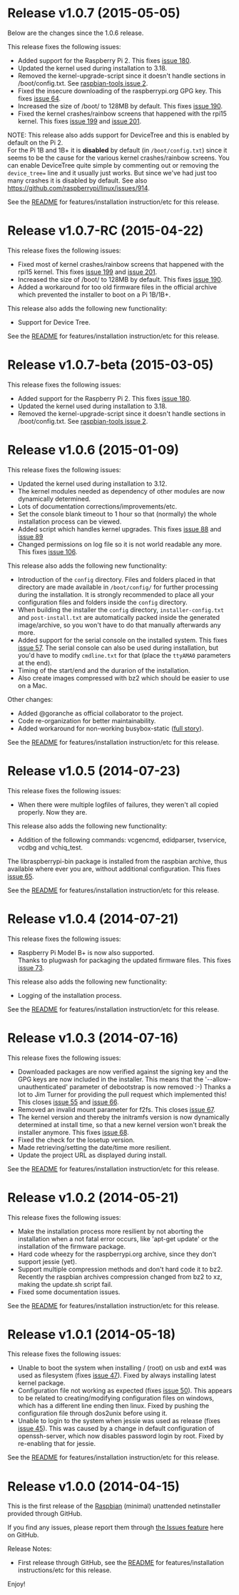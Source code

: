# Release v1.0.7 (2015-05-05)

Below are the changes since the 1.0.6 release.

This release fixes the following issues:
- Added support for the Raspberry Pi 2. This fixes [issue 180](https://github.com/debian-pi/raspbian-ua-netinst/issues/180).
- Updated the kernel used during installation to 3.18.
- Removed the kernel-upgrade-script since it doesn't handle sections in /boot/config.txt. See [raspbian-tools issue 2](https://github.com/debian-pi/raspbian-tools/issues/2).
- Fixed the insecure downloading of the raspberrypi.org GPG key. This fixes [issue 64](https://github.com/debian-pi/raspbian-ua-netinst/issues/64).
- Increased the size of /boot/ to 128MB by default. This fixes [issue 190](https://github.com/debian-pi/raspbian-ua-netinst/issues/190).
- Fixed the kernel crashes/rainbow screens that happened with the rpi15 kernel. This fixes [issue 199](https://github.com/debian-pi/raspbian-ua-netinst/issues/199) and [issue 201](https://github.com/debian-pi/raspbian-ua-netinst/issues/201).

NOTE:
This release also adds support for DeviceTree and this is enabled by default on the Pi 2.  
For the Pi 1B and 1B+ it is **disabled** by default (in `/boot/config.txt`) since it seems to be the cause for the various kernel crashes/rainbow screens. You can enable DeviceTree quite simple by commenting out or removing the `device_tree=` line and it usually just works. But since we've had just too many crashes it is disabled by default. See also https://github.com/raspberrypi/linux/issues/914.

See the [README](https://github.com/debian-pi/raspbian-ua-netinst/blob/v1.0.7/README.md) for features/installation instruction/etc for this release.


# Release v1.0.7-RC (2015-04-22)

This release fixes the following issues:
- Fixed most of kernel crashes/rainbow screens that happened with the rpi15 kernel. This fixes [issue 199](https://github.com/debian-pi/raspbian-ua-netinst/issues/199) and [issue 201](https://github.com/debian-pi/raspbian-ua-netinst/issues/201).
- Increased the size of /boot/ to 128MB by default. This fixes [issue 190](https://github.com/debian-pi/raspbian-ua-netinst/issues/190).
- Added a workaround for too old firmware files in the official archive which prevented the installer to boot on a Pi 1B/1B+.

This release also adds the following new functionality:
- Support for Device Tree.

See the [README](https://github.com/debian-pi/raspbian-ua-netinst/blob/v1.0.7-RC/README.md) for features/installation instruction/etc for this release.


# Release v1.0.7-beta (2015-03-05)

This release fixes the following issues:
- Added support for the Raspberry Pi 2. This fixes [issue 180](https://github.com/debian-pi/raspbian-ua-netinst/issues/180).
- Updated the kernel used during installation to 3.18.
- Removed the kernel-upgrade-script since it doesn't handle sections in /boot/config.txt. See [raspbian-tools issue 2](https://github.com/debian-pi/raspbian-tools/issues/2).


# Release v1.0.6  (2015-01-09)

This release fixes the following issues:
- Updated the kernel used during installation to 3.12.
- The kernel modules needed as dependency of other modules are now dynamically determined.
- Lots of documentation corrections/improvements/etc.
- Set the console blank timeout to 1 hour so that (normally) the whole installation process can be viewed.
- Added script which handles kernel upgrades. This fixes [issue 88](https://github.com/debian-pi/raspbian-ua-netinst/issues/88) and [issue 89](https://github.com/debian-pi/raspbian-ua-netinst/issues/89)
- Changed permissions on log file so it is not world readable any more. This fixes [issue 106](https://github.com/debian-pi/raspbian-ua-netinst/issues/106).

This release also adds the following new functionality:
- Introduction of the `config` directory. Files and folders placed in that directory are made available in `/boot/config/` for further processing during the installation. 
It is strongly recommended to place all your configuration files and folders inside the `config` directory.
- When building the installer the `config` directory, `installer-config.txt` and `post-install.txt` are automatically packed inside the generated image/archive, so you won't have to do that manually afterwards any more.
- Added support for the serial console on the installed system. This fixes [issue 57](https://github.com/debian-pi/raspbian-ua-netinst/issues/57). The serial console can also be used during installation, but you'd have to modify `cmdline.txt` for that (place the `ttyAMA0` parameters at the end).
- Timing of the start/end and the durarion of the installation.
- Also create images compressed with bz2 which should be easier to use on a Mac.

Other changes:
- Added @goranche as official collaborator to the project.
- Code re-organization for better maintainability.
- Added workaround for non-working busybox-static ([full story](https://github.com/debian-pi/raspbian-ua-netinst/issues/80)).

See the [README](https://github.com/debian-pi/raspbian-ua-netinst/blob/v1.0.6/README.md) for features/installation instruction/etc for this release.


# Release v1.0.5  (2014-07-23)

This release fixes the following issues:
- When there were multiple logfiles of failures, they weren't all copied properly. Now they are.

This release also adds the following new functionality:
- Addition of the following commands: vcgencmd, edidparser, tvservice, vcdbg
and vchiq_test.  

The libraspberrypi-bin package is installed from the raspbian archive, thus available where ever you are, without additional configuration. This fixes [issue 65](https://github.com/debian-pi/raspbian-ua-netinst/issues/65).

See the [README](https://github.com/debian-pi/raspbian-ua-netinst/blob/v1.0.5/README.md) for features/installation instruction/etc for this release.


# Release v1.0.4  (2014-07-21)

This release fixes the following issues:
- Raspberry Pi Model B+ is now also supported.  
Thanks to plugwash for packaging the updated firmware files. This fixes [issue 73](https://github.com/debian-pi/raspbian-ua-netinst/issues/73).

This release also adds the following new functionality:
- Logging of the installation process.

See the [README](https://github.com/debian-pi/raspbian-ua-netinst/blob/v1.0.4/README.md) for features/installation instruction/etc for this release.


# Release v1.0.3  (2014-07-16)

This release fixes the following issues:
- Downloaded packages are now verified against the signing key and the GPG keys
are now included in the installer. This means that the '--allow-unauthenticated' parameter 
of debootstrap is now removed :-) 
Thanks a lot to Jim Turner for providing the pull request which implemented this!  
This closes [issue 55](https://github.com/debian-pi/raspbian-ua-netinst/issues/55) and [issue 66](https://github.com/debian-pi/raspbian-ua-netinst/issues/66).
- Removed an invalid mount parameter for f2fs. This closes [issue 67](https://github.com/debian-pi/raspbian-ua-netinst/issues/67).
- The kernel version and thereby the initramfs version is now dynamically
determined at install time, so that a new kernel version won't break the
installer anymore. This fixes [issue 68](https://github.com/debian-pi/raspbian-ua-netinst/issues/68).
- Fixed the check for the losetup version.
- Made retrieving/setting the date/time more resilient.
- Update the project URL as displayed during install.

See the [README](https://github.com/debian-pi/raspbian-ua-netinst/blob/v1.0.3/README.md) for features/installation instruction/etc for this release.


# Release v1.0.2  (2014-05-21)

This release fixes the following issues:
- Make the installation process more resilient by not aborting the installation
when a not fatal error occurs, like 'apt-get update' or the installation of
the firmware package.
- Hard code wheezy for the raspberrypi.org archive, since they don't support
jessie (yet).
- Support multiple compression methods and don't hard code it to bz2.
Recently the raspbian archives compression changed from bz2 to xz, making the
update.sh script fail.
- Fixed some documentation issues.

See the [README](https://github.com/hifi/raspbian-ua-netinst/blob/v1.0.2/README.md) for features/installation instruction/etc for this release.


# Release v1.0.1  (2014-05-18)

This release fixes the following issues:
- Unable to boot the system when installing / (root) on usb and ext4 was used
as filesystem (fixes [issue 47](https://github.com/debian-pi/raspbian-ua-netinst/issues/47)). Fixed by always installing latest kernel package.
- Configuration file not working as expected (fixes [issue 50](https://github.com/debian-pi/raspbian-ua-netinst/issues/50)). This appears to be
related to creating/modifying configuration files on windows, which has a
different line ending then linux. Fixed by pushing the configuration file
through dos2unix before using it.
- Unable to login to the system when jessie was used as release (fixes [issue 45](https://github.com/debian-pi/raspbian-ua-netinst/issues/45)).
This was caused by a change in default configuration of openssh-server, which
now disables password login by root. Fixed by re-enabling that for jessie.

See the [README](https://github.com/hifi/raspbian-ua-netinst/blob/v1.0.1/README.md) for features/installation instruction/etc for this release.


# Release v1.0.0  (2014-04-15)

This is the first release of the [Raspbian](http://www.raspbian.org/) (minimal) unattended netinstaller provided through GitHub.

If you find any issues, please report them through [the Issues feature](https://github.com/hifi/raspbian-ua-netinst/issues) here on GitHub.

Release Notes:
- First release through GitHub, see the [README](https://github.com/hifi/raspbian-ua-netinst/blob/v1.0/README.md) for features/installation instructions/etc for this release.

Enjoy!
